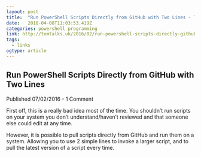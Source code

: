```yaml
---
layout: post 
title:  "Run PowerShell Scripts Directly from GitHub with Two Lines - Tom Talks" 
date:   2018-04-08T11:03:53.419Z 
categories: powershell programming
link: http://tomtalks.uk/2016/02/run-powershell-scripts-directly-github-two-lines/ 
tags:
  - links
ogtype: article 
---
```


## Run PowerShell Scripts Directly from GitHub with Two Lines
Published	07/02/2016	- 1	Comment

First off, this is a really bad idea most of the time. You shouldn’t run scripts on your system you don’t understand/haven’t reviewed and that someone else could edit at any time.

However, it is possible to pull scripts directly from GitHub and run them on a system. Allowing you to use 2 simple lines to invoke a larger script, and to pull the latest version of a script every time.